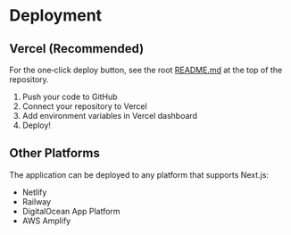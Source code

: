 # Deployment

## Vercel (Recommended)

For the one‑click deploy button, see the root [README.md](../README.md) at the top of the repository.

1. Push your code to GitHub
2. Connect your repository to Vercel
3. Add environment variables in Vercel dashboard
4. Deploy!

## Other Platforms

The application can be deployed to any platform that supports Next.js:
- Netlify
- Railway
- DigitalOcean App Platform
- AWS Amplify
